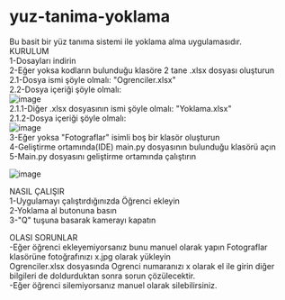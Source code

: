 # yuz-tanima-yoklama
Bu basit bir yüz tanıma sistemi ile yoklama alma uygulamasıdır.  
KURULUM  
1-Dosayları indirin  
2-Eğer yoksa kodların bulunduğu klasöre 2 tane .xlsx dosyası oluşturun  
2.1-Dosya ismi şöyle olmalı: "Ogrenciler.xlsx"  
2.2-Dosya içeriği şöyle olmalı:  
![image](https://github.com/user-attachments/assets/c7d95f94-0eb7-415a-8ea8-a63ce61fe76e)  
2.1.1-Diğer .xlsx dosyasının ismi şöyle olmalı: "Yoklama.xlsx"   
2.1.2-Dosya içeriği şöyle olmalı:  
![image](https://github.com/user-attachments/assets/f9e9368b-9abe-4990-84a6-a8034c4bf3d9)  
3-Eğer yoksa "Fotograflar" isimli boş bir klasör oluşturun  
4-Geliştirme ortamında(IDE) main.py dosyasının bulunduğu klasörü açın  
5-Main.py dosyasını geliştirme ortamında çalıştırın  
  
  
![image](https://github.com/user-attachments/assets/439c659a-4f61-41e4-a5c0-5285cda1fefe)  
  
  
NASIL ÇALIŞIR  
1-Uygulamayı çalıştırdığınızda Öğrenci ekleyin  
2-Yoklama al butonuna basın  
3-"Q" tuşuna basarak kamerayı kapatın  
  
OLASI SORUNLAR  
-Eğer öğrenci ekleyemiyorsanız bunu manuel olarak yapın Fotograflar klasörüne fotoğrafınızı x.jpg olarak yükleyin  
Ogrenciler.xlsx dosyasında Ogrenci numaranızı x olarak el ile girin diğer bilgileri de doldurduktan sonra sorun çözülecektir.  
-Eğer öğrenci silemiyorsanız manuel olarak silebilirsiniz.  
